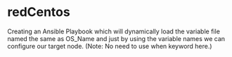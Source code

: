 # redCentos
Creating an Ansible Playbook which will dynamically load the variable file named the same as OS_Name and just by using the variable names we can configure our target node. (Note: No need to use when keyword here.)
